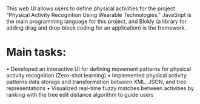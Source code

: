 # 
This web UI allows users to define physical activities for the project "Physical Activity Recognition Using Wearable Technologies." JavaSript is the main programming language for this project, and Blokly (a library for adding drag and drop block coding for an application) is the framework.  
# Main tasks: 
•	Developed an interactive UI for defining movement patterns for physical activity recognition (Zero-shot learning)
•	Implemented physical activity patterns data storage and transformation between XML, JSON, and tree representations
•	Visualized real-time fuzzy matches between activities by ranking with the tree edit distance algorithm to guide users


